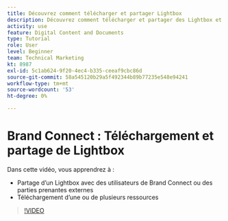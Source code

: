 ```yaml
---
title: Découvrez comment télécharger et partager Lightbox
description: Découvrez comment télécharger et partager des Lightbox et des ressources dans Brand Connect de [!UICONTROL Gestion des actifs numériques Workfront].
activity: use
feature: Digital Content and Documents
type: Tutorial
role: User
level: Beginner
team: Technical Marketing
kt: 8987
exl-id: 5c1ab624-9f20-4ec4-b335-ceeaf9cbc86d
source-git-commit: 58a545120b29a5f492344b89b77235e548e94241
workflow-type: tm+mt
source-wordcount: '53'
ht-degree: 0%

---
```


# Brand Connect : Téléchargement et partage de Lightbox

Dans cette vidéo, vous apprendrez à :

* Partage d’un Lightbox avec des utilisateurs de Brand Connect ou des parties prenantes externes
* Téléchargement d’une ou de plusieurs ressources

>[!VIDEO](https://video.tv.adobe.com/v/335249/?quality=12)
